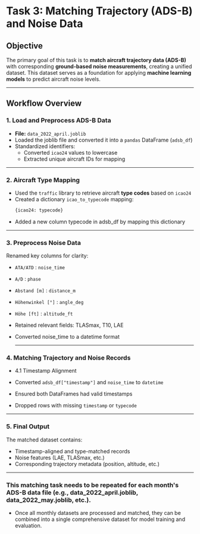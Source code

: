 # Task 3: Matching Trajectory (ADS-B) and Noise Data

##  Objective

The primary goal of this task is to **match aircraft trajectory data (ADS-B)** with corresponding **ground-based noise measurements**, creating a unified dataset. This dataset serves as a foundation for applying **machine learning models** to predict aircraft noise levels.

---

##  Workflow Overview

### 1. Load and Preprocess ADS-B Data

- **File:** `data_2022_april.joblib`
- Loaded the joblib file and converted it into a `pandas` DataFrame (`adsb_df`)
- Standardized identifiers:
  - Converted `icao24` values to lowercase
  - Extracted unique aircraft IDs for mapping

---

### 2. Aircraft Type Mapping

- Used the `traffic` library to retrieve aircraft **type codes** based on `icao24`
- Created a dictionary `icao_to_typecode` mapping:
  ```python
  {icao24: typecode}
- Added a new column typecode in adsb_df by mapping this dictionary
---

### 3. Preprocess Noise Data

Renamed key columns for clarity:
- `ATA/ATD` : `noise_time`
- `A/D` : `phase`
- `Abstand [m]` : `distance_m`
- `Höhenwinkel [°]` : 	`angle_deg`
- `Höhe [ft]` : `altitude_ft`

- Retained relevant fields: TLASmax, T10, LAE
- Converted noise_time to a datetime format

  ---
### 4. Matching Trajectory and Noise Records
  - 4.1  Timestamp Alignment
    
- Converted `adsb_df["timestamp"]` and `noise_time` to `datetime`
- Ensured both DataFrames had valid timestamps
- Dropped rows with missing `timestamp` or `typecode`

---

### 5. Final Output

The matched dataset contains:

- Timestamp-aligned and type-matched records
- Noise features (LAE, TLASmax, etc.)
- Corresponding trajectory metadata (position, altitude, etc.)

---

### This matching task needs to be repeated for each month's ADS-B data file (e.g., data_2022_april.joblib, data_2022_may.joblib, etc.).
- Once all monthly datasets are processed and matched, they can be combined into a single comprehensive dataset for model training and evaluation.
